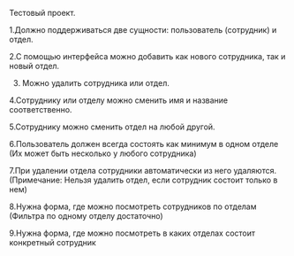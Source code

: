 Тестовый проект. 

1.Должно поддерживаться две сущности: пользователь (сотрудник) и отдел. 

2.С помощью интерфейса можно добавить как нового сотрудника, так и новый отдел. 

3. Можно удалить сотрудника или отдел.

4.Сотруднику или отделу можно сменить имя и название соответственно.

5.Сотруднику можно сменить отдел на любой другой.

6.Пользователь должен всегда состоять как минимум в одном отделе (Их может быть несколько у любого сотрудника)

7.При удалении отдела сотрудники автоматически из него удаляются. (Примечание: Нельзя удалить отдел, если сотрудник состоит только в нем)

8.Нужна форма, где можно посмотреть сотрудников по отделам (Фильтра по одному отделу достаточно)

9.Нужна форма, где можно посмотреть в каких отделах состоит конкретный сотрудник
